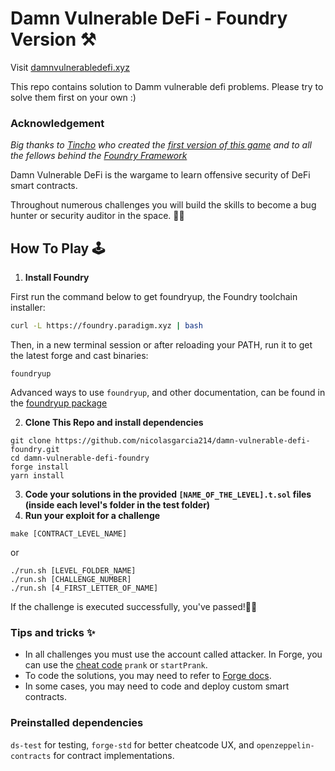# Damn Vulnerable DeFi - Foundry Version ⚒️

Visit [damnvulnerabledefi.xyz](https://damnvulnerabledefi.xyz)

This repo contains solution to Damm vulnerable defi problems. Please try to solve them first on your own :)

### Acknowledgement

_Big thanks to [Tincho](https://twitter.com/tinchoabbate) who created the [first version of this game](https://github.com/tinchoabbate/damn-vulnerable-defi/tree/v2.0.0) and to all the fellows behind the [Foundry Framework](https://github.com/gakonst/foundry/graphs/contributors)_

Damn Vulnerable DeFi is the wargame to learn offensive security of DeFi smart contracts.

Throughout numerous challenges you will build the skills to become a bug hunter or security auditor in the space. 🕵️‍♂️

## How To Play 🕹️

1.  **Install Foundry**

First run the command below to get foundryup, the Foundry toolchain installer:

```bash
curl -L https://foundry.paradigm.xyz | bash
```

Then, in a new terminal session or after reloading your PATH, run it to get the latest forge and cast binaries:

```console
foundryup
```

Advanced ways to use `foundryup`, and other documentation, can be found in the [foundryup package](./foundryup/README.md)

2. **Clone This Repo and install dependencies**

```
git clone https://github.com/nicolasgarcia214/damn-vulnerable-defi-foundry.git
cd damn-vulnerable-defi-foundry
forge install
yarn install
```

3. **Code your solutions in the provided `[NAME_OF_THE_LEVEL].t.sol` files (inside each level's folder in the test folder)**
4. **Run your exploit for a challenge**

```
make [CONTRACT_LEVEL_NAME]
```

or

```
./run.sh [LEVEL_FOLDER_NAME]
./run.sh [CHALLENGE_NUMBER]
./run.sh [4_FIRST_LETTER_OF_NAME]
```

If the challenge is executed successfully, you've passed!🙌🙌

### Tips and tricks ✨

- In all challenges you must use the account called attacker. In Forge, you can use the [cheat code](https://github.com/gakonst/foundry/tree/master/forge#cheat-codes) `prank` or `startPrank`.
- To code the solutions, you may need to refer to [Forge docs](https://onbjerg.github.io/foundry-book/forge/index.html).
- In some cases, you may need to code and deploy custom smart contracts.

### Preinstalled dependencies

`ds-test` for testing, `forge-std` for better cheatcode UX, and `openzeppelin-contracts` for contract implementations.
